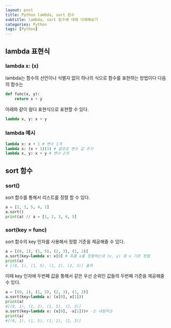 ```yaml
---
layout: post
title: Python lambda, sort 함수
subtitle: lambda, sort 함수에 대해 이해해보기
categories: Python
tags: [Python]
---
```

## lambda 표현식
### lambda x: (x)
lambda는 함수의 선언이나 식별자 없이 하나의 식으로 함수를 표현하는 방법이다
다음의 함수는 
```python
def func(x, y):
    return x + y
```
아래와 같이 람다 표현식으로 표현할 수 있다.
```python
lambda x, y: x + y
```

### lambda 예시
```python 
lambda x: x + 1 # 변수 1개
lambda x: (x + 1)(1) # 괄호로 변수 값 주기
lambda x, y: x + y # 변수 2개
```

## sort 함수

### sort()
sort 함수를 통해서 리스트를 정렬 할 수 있다. 
```python 
a = [2, 3, 5, 4, 1]
a.sort()
print(a) // a = [1, 2, 3, 4, 5]
```
### sort(key = func)
sort 함수의 key 인자를 사용해서 정렬 기준을 제공해줄 수 있다.
```python
a = [(0, 1), (1, 5), (2, 3), (1, 2)]
a.sort(key=lambda x: x[0] # 튜플 a를 정렬하는데 (x, y) 중 x 기준 정렬
print(a)
# [(0, 1), (1, 5), (1, 2), (2, 3)] 출력
```
이때 key 인자에 두번째 값을 통해서 같은 우선 순위인 값들의 두번째 기준을 제공해줄 수 있다.
```python
a = [(0, 1), (1, 5), (2, 3), (1, 2)]
a.sort(key=lambda x: (x[0], x[1]))
print(a)
#[(0, 1), (1, 2), (1, 5), (2, 3)]
a.sort(key=lambda x: (x[0], -x[1]))# -는 내림차순
print(a)
#[(0, 1), (1, 5), (1, 2), (2, 3)]
```
